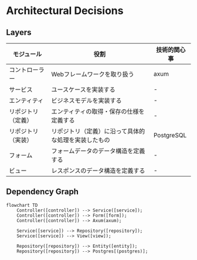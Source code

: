 # Architectural Decisions

## Layers

|モジュール|役割|技術的関心事|
|-|-|-|
|コントローラー|Webフレームワークを取り扱う|axum|
|サービス|ユースケースを実装する|-|
|エンティティ|ビジネスモデルを実装する|-|
|リポジトリ（定義）|エンティティの取得・保存の仕様を定義する|-|
|リポジトリ（実装）|リポジトリ（定義）に沿って具体的な処理を実装したもの|PostgreSQL|
|フォーム|フォームデータのデータ構造を定義する|-|
|ビュー|レスポンスのデータ構造を定義する|-|

## Dependency Graph

```mermaid
flowchart TD
    Controller([controller]) --> Service([service]);
    Controller([controller]) --> Form([form]);
    Controller([controller]) --> Axum(axum);

    Service([service]) --> Repository([repository]);
    Service([service]) --> View([view]);
    
    Repository([repository]) --> Entity([entity]);
    Repository([repository]) --> Postgres[(postgres)];
```
